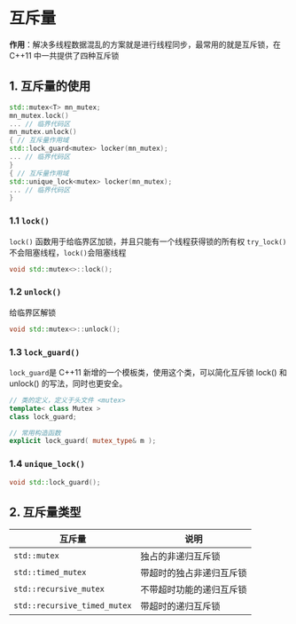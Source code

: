 # 互斥量
**作用**：解决多线程数据混乱的方案就是进行线程同步，最常用的就是互斥锁，在 C++11 中一共提供了四种互斥锁
## 1. 互斥量的使用

```cpp
std::mutex<T> mn_mutex;
mn_mutex.lock()
... // 临界代码区
mn_mutex.unlock()
{ // 互斥量作用域
std::lock_guard<mutex> locker(mn_mutex);
... // 临界代码区
}
{ // 互斥量作用域
std::unique_lock<mutex> locker(mn_mutex);
... // 临界代码区
}
```

### 1.1 `lock()`
`lock()` 函数用于给临界区加锁，并且只能有一个线程获得锁的所有权
`try_lock()`不会阻塞线程，`lock()`会阻塞线程

```cpp
void std::mutex<>::lock();
```

### 1.2 `unlock()`
给临界区解锁
```cpp
void std::mutex<>::unlock();
```

### 1.3 `lock_guard()`
`lock_guard`是 C++11 新增的一个模板类，使用这个类，可以简化互斥锁 lock() 和 unlock() 的写法，同时也更安全。

```cpp
// 类的定义，定义于头文件 <mutex>
template< class Mutex >
class lock_guard;

// 常用构造函数
explicit lock_guard( mutex_type& m );

```

### 1.4 `unique_lock()`

```cpp
void std::lock_guard();
```





## 2. 互斥量类型
| 互斥量                       | 说明                     |
| ---------------------------- | ------------------------ |
| `std::mutex`                 | 独占的非递归互斥锁       |
| `std::timed_mutex`           | 带超时的独占非递归互斥锁 |
| `std::recursive_mutex`       | 不带超时功能的递归互斥锁 |
| `std::recursive_timed_mutex` | 带超时的递归互斥锁       |
